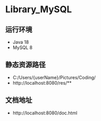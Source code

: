 # Library_MySQL

## 运行环境
- Java 18
- MySQL 8

## 静态资源路径
- C:/Users/{userName}/Pictures/Coding/
- http://localhost:8080/res/**

## 文档地址
- http://localhost:8080/doc.html
